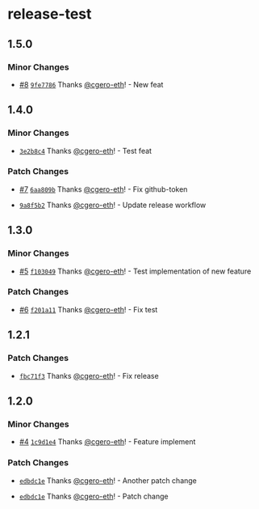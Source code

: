 # release-test

## 1.5.0

### Minor Changes

- [#8](https://github.com/cgero-eth/release-test/pull/8) [`9fe7786`](https://github.com/cgero-eth/release-test/commit/9fe77868ad455ef3a8991b7fde10f8fb5672e15c) Thanks [@cgero-eth](https://github.com/cgero-eth)! - New feat

## 1.4.0

### Minor Changes

- [`3e2b8c4`](https://github.com/cgero-eth/release-test/commit/3e2b8c4f48779ffb879ec37d4e9d64be307c09cb) Thanks [@cgero-eth](https://github.com/cgero-eth)! - Test feat

### Patch Changes

- [#7](https://github.com/cgero-eth/release-test/pull/7) [`6aa809b`](https://github.com/cgero-eth/release-test/commit/6aa809bfde4c9f596481e48eff0f42a8b5577a73) Thanks [@cgero-eth](https://github.com/cgero-eth)! - Fix github-token

- [`9a8f5b2`](https://github.com/cgero-eth/release-test/commit/9a8f5b2c49fd047feedf7ee909732481867f54d4) Thanks [@cgero-eth](https://github.com/cgero-eth)! - Update release workflow

## 1.3.0

### Minor Changes

- [#5](https://github.com/cgero-eth/release-test/pull/5) [`f103049`](https://github.com/cgero-eth/release-test/commit/f10304975c23e7ebbfc597cb7a7f19f7dc8545f7) Thanks [@cgero-eth](https://github.com/cgero-eth)! - Test implementation of new feature

### Patch Changes

- [#6](https://github.com/cgero-eth/release-test/pull/6) [`f201a11`](https://github.com/cgero-eth/release-test/commit/f201a11e5f0707363b87765d483cb7d3c5697739) Thanks [@cgero-eth](https://github.com/cgero-eth)! - Fix test

## 1.2.1

### Patch Changes

- [`fbc71f3`](https://github.com/cgero-eth/release-test/commit/fbc71f35bf79cbe0eea81678a488cf0096ab9f43) Thanks [@cgero-eth](https://github.com/cgero-eth)! - Fix release

## 1.2.0

### Minor Changes

- [#4](https://github.com/cgero-eth/release-test/pull/4) [`1c9d1e4`](https://github.com/cgero-eth/release-test/commit/1c9d1e4d0a65b709a4aa1fc8f478d1f10a5e2be1) Thanks [@cgero-eth](https://github.com/cgero-eth)! - Feature implement

### Patch Changes

- [`edbdc1e`](https://github.com/cgero-eth/release-test/commit/edbdc1ea64592afc71a753d065b3e4e4b2126279) Thanks [@cgero-eth](https://github.com/cgero-eth)! - Another patch change

- [`edbdc1e`](https://github.com/cgero-eth/release-test/commit/edbdc1ea64592afc71a753d065b3e4e4b2126279) Thanks [@cgero-eth](https://github.com/cgero-eth)! - Patch change
